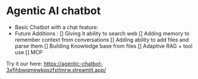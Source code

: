 # Agentic AI chatbot
- Basic Chatbot with a chat feature:
- Future Additions :
    [] Giving it ability to search web
    [] Adding memory to remember context from conversations
    [] Adding ability to add files and parse them
    [] Building Knowledge base from files
    [] Adaptive RAG + tool use
    [] MCP
    
Try it our here: https://agentic-chatbot-3xfjhbwqmewkqszfxtlmrw.streamlit.app/